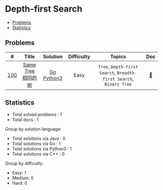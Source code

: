 <!-- omit in toc -->
# Depth-first Search

- [Problems](#problems)
- [Statistics](#statistics)

## Problems

| # | Title | Solution | Difficulty | Topics | Doc |
|:----:|:----:|:----:|:----:|:----:|:----:|
| [<span id="problem-100">100</span>](#problem-100 "#100") | [Same Tree <br>相同的树](https://leetcode.cn/problems/same-tree/ "https://leetcode.cn/problems/same-tree/") |  [Go](../../go/src/100.go "go/src/100.go") [Python3](../../py3/100.py "py3/100.py") | Easy | `Tree`, `Depth-first Search`, `Breadth-first Search`, `Binary Tree` | [:page_facing_up:](../../docs/100.%20Same%20Tree%20%E7%9B%B8%E5%90%8C%E7%9A%84%E6%A0%91.md "docs/100.%20Same%20Tree%20%E7%9B%B8%E5%90%8C%E7%9A%84%E6%A0%91.md") |


## Statistics

- Total solved problems : 1
- Total docs : 1

Group by solution language:
- Total solutions via Java : 0
- Total solutions via Go : 1
- Total solutions via Python3 : 1
- Total solutions via C++ : 0

Group by difficulty:
- Easy: 1
- Medium: 0
- Hard: 0